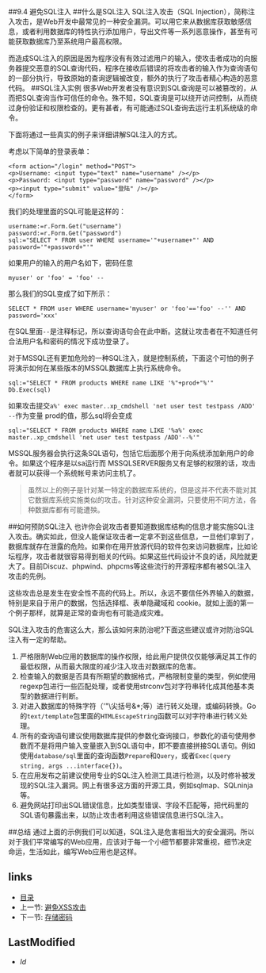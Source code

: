 ##9.4 避免SQL注入 
##什么是SQL注入
SQL注入攻击（SQL Injection），简称注入攻击，是Web开发中最常见的一种安全漏洞。可以用它来从数据库获取敏感信息，或者利用数据库的特性执行添加用户，导出文件等一系列恶意操作，甚至有可能获取数据库乃至系统用户最高权限。

而造成SQL注入的原因是因为程序没有有效过滤用户的输入，使攻击者成功的向服务器提交恶意的SQL查询代码，程序在接收后错误的将攻击者的输入作为查询语句的一部分执行，导致原始的查询逻辑被改变，额外的执行了攻击者精心构造的恶意代码。
##SQL注入实例
很多Web开发者没有意识到SQL查询是可以被篡改的，从而把SQL查询当作可信任的命令。殊不知，SQL查询是可以绕开访问控制，从而绕过身份验证和权限检查的。更有甚者，有可能通过SQL查询去运行主机系统级的命令。

下面将通过一些真实的例子来详细讲解SQL注入的方式。

考虑以下简单的登录表单：

	<form action="/login" method="POST">
	<p>Username: <input type="text" name="username" /></p>
	<p>Password: <input type="password" name="password" /></p>
	<p><input type="submit" value="登陆" /></p>
	</form>

我们的处理里面的SQL可能是这样的：

	username:=r.Form.Get("username")
	password:=r.Form.Get("password")
	sql:="SELECT * FROM user WHERE username='"+username+"' AND password='"+password+"'" 

如果用户的输入的用户名如下，密码任意

	myuser' or 'foo' = 'foo' --

那么我们的SQL变成了如下所示：

	SELECT * FROM user WHERE username='myuser' or 'foo'=='foo' --'' AND password='xxx'
	
在SQL里面`--`是注释标记，所以查询语句会在此中断。这就让攻击者在不知道任何合法用户名和密码的情况下成功登录了。

对于MSSQL还有更加危险的一种SQL注入，就是控制系统，下面这个可怕的例子将演示如何在某些版本的MSSQL数据库上执行系统命令。

	sql:="SELECT * FROM products WHERE name LIKE '%"+prod+"%'"
	Db.Exec(sql)

如果攻击提交`a%' exec master..xp_cmdshell 'net user test testpass /ADD' --`作为变量 prod的值，那么sql将会变成	

	sql:="SELECT * FROM products WHERE name LIKE '%a%' exec master..xp_cmdshell 'net user test testpass /ADD'--%'"
	
MSSQL服务器会执行这条SQL语句，包括它后面那个用于向系统添加新用户的命令。如果这个程序是以sa运行而 MSSQLSERVER服务又有足够的权限的话，攻击者就可以获得一个系统帐号来访问主机了。
	
>虽然以上的例子是针对某一特定的数据库系统的，但是这并不代表不能对其它数据库系统实施类似的攻击。针对这种安全漏洞，只要使用不同方法，各种数据库都有可能遭殃。

	
##如何预防SQL注入
也许你会说攻击者要知道数据库结构的信息才能实施SQL注入攻击。确实如此，但没人能保证攻击者一定拿不到这些信息，一旦他们拿到了，数据库就存在泄露的危险。如果你在用开放源代码的软件包来访问数据库，比如论坛程序，攻击者就很容易得到相关的代码。如果这些代码设计不良的话，风险就更大了。目前Discuz、phpwind、phpcms等这些流行的开源程序都有被SQL注入攻击的先例。

这些攻击总是发生在安全性不高的代码上。所以，永远不要信任外界输入的数据，特别是来自于用户的数据，包括选择框、表单隐藏域和 cookie。就如上面的第一个例子那样，就算是正常的查询也有可能造成灾难。

SQL注入攻击的危害这么大，那么该如何来防治呢?下面这些建议或许对防治SQL注入有一定的帮助。

1. 严格限制Web应用的数据库的操作权限，给此用户提供仅仅能够满足其工作的最低权限，从而最大限度的减少注入攻击对数据库的危害。
2. 检查输入的数据是否具有所期望的数据格式，严格限制变量的类型，例如使用regexp包进行一些匹配处理，或者使用strconv包对字符串转化成其他基本类型的数据进行判断。
3. 对进入数据库的特殊字符（'"\尖括号&*;等）进行转义处理，或编码转换。Go 的`text/template`包里面的`HTMLEscapeString`函数可以对字符串进行转义处理。
4. 所有的查询语句建议使用数据库提供的参数化查询接口，参数化的语句使用参数而不是将用户输入变量嵌入到SQL语句中，即不要直接拼接SQL语句。例如使用`database/sql`里面的查询函数`Prepare`和`Query`，或者`Exec(query string, args ...interface{})`。
5. 在应用发布之前建议使用专业的SQL注入检测工具进行检测，以及时修补被发现的SQL注入漏洞。网上有很多这方面的开源工具，例如sqlmap、SQLninja等。
6. 避免网站打印出SQL错误信息，比如类型错误、字段不匹配等，把代码里的SQL语句暴露出来，以防止攻击者利用这些错误信息进行SQL注入。

##总结
通过上面的示例我们可以知道，SQL注入是危害相当大的安全漏洞。所以对于我们平常编写的Web应用，应该对于每一个小细节都要非常重视，细节决定命运，生活如此，编写Web应用也是这样。

## links
   * [目录](<preface.md>)
   * 上一节: [避免XSS攻击](<9.3.md>)
   * 下一节: [存储密码](<9.5.md>)

## LastModified 
   * $Id$
